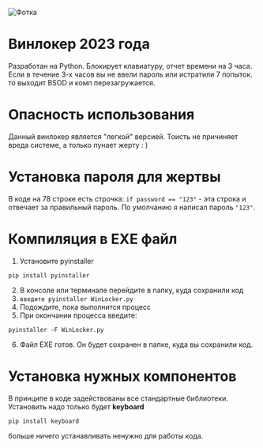 ![Фотка](https://github.com/Filmans/WinLocker/assets/80627579/e18b134e-21ed-4dfb-ba98-e0f6508e457d)
# Винлокер 2023 года
Разработан на Python. Блокирует клавиатуру, отчет времени на 3 часа. 
Если в течение 3-х часов вы не ввели пароль или истратили 7 попыток. то выходит BSOD и комп перезагружается.

# Опасность использования
Данный винлокер является "легкой" версией. Тоисть не причиняет вреда системе, а только пунает жерту : )

# Установка пароля для жертвы
В коде на 78 строке есть строчка:  ``if password == "123"`` - эта строка и отвечает за правильный пароль.
По умолчанию я написал пароль ``"123"``.

# Компиляция в EXE файл
1. Установите pyinstaller

``pip install pyinstaller``

2. В консоле или терминале перейдите в папку, куда сохранили код
3. ``введите pyinstaller WinLocker.py``
4. Подождите, пока выполнится процесс
5. При окончании процесса введите:

``pyinstaller -F WinLocker.py``

6. Файл EXE готов. Он будет сохранен в папке, куда вы сохранили код.

# Установка нужных компонентов
В принципе в коде задействованы все стандартные библиотеки.
Установить надо только будет **keyboard**

``pip install keyboard``

больше ничего устанавливать ненужно для работы кода.
